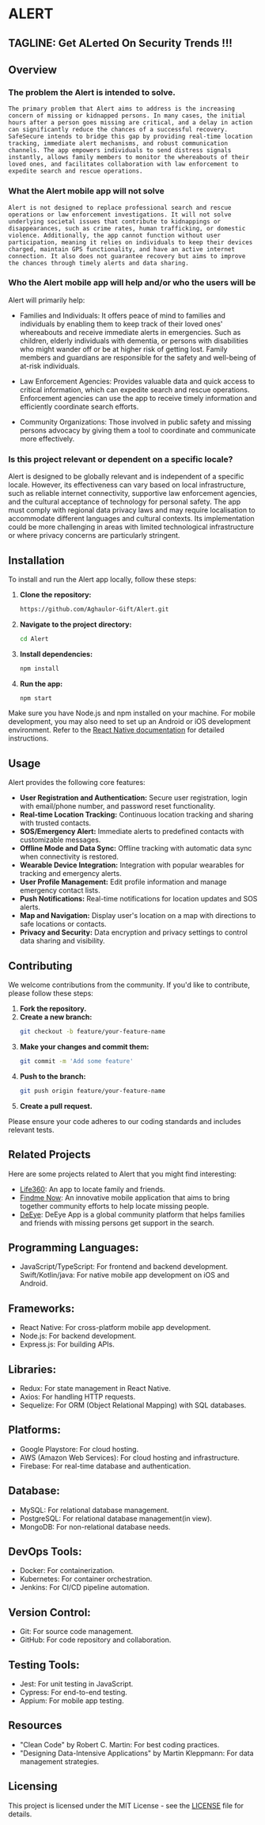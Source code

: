 # ALERT
## TAGLINE: Get ALerted On Security Trends !!!

## Overview
### The problem the Alert is intended to solve.
	The primary problem that Alert aims to address is the increasing concern of missing or kidnapped persons. In many cases, the initial hours after a person goes missing are critical, and a delay in action can significantly reduce the chances of a successful recovery. SafeSecure intends to bridge this gap by providing real-time location tracking, immediate alert mechanisms, and robust communication channels. The app empowers individuals to send distress signals instantly, allows family members to monitor the whereabouts of their loved ones, and facilitates collaboration with law enforcement to expedite search and rescue operations.


### What the Alert mobile app will not solve
	Alert is not designed to replace professional search and rescue operations or law enforcement investigations. It will not solve underlying societal issues that contribute to kidnappings or disappearances, such as crime rates, human trafficking, or domestic violence. Additionally, the app cannot function without user participation, meaning it relies on individuals to keep their devices charged, maintain GPS functionality, and have an active internet connection. It also does not guarantee recovery but aims to improve the chances through timely alerts and data sharing.


### Who the Alert mobile app will help and/or who the users will be
Alert will primarily help:
- Families and Individuals: It offers peace of mind to families and individuals by enabling them to keep track of their loved ones' whereabouts and receive immediate alerts in emergencies. Such as children, elderly individuals with dementia, or persons with disabilities who might wander off or be at higher risk of getting lost. Family members and guardians are responsible for the safety and well-being of at-risk individuals.

- Law Enforcement Agencies: Provides valuable data and quick access to critical information, which can expedite search and rescue operations. Enforcement agencies can use the app to receive timely information and efficiently coordinate search efforts.
- Community Organizations: Those involved in public safety and missing persons advocacy by giving them a tool to coordinate and communicate more effectively.


### Is this project relevant or dependent on a specific locale?
Alert is designed to be globally relevant and is independent of a specific locale. However, its effectiveness can vary based on local infrastructure, such as reliable internet connectivity, supportive law enforcement agencies, and the cultural acceptance of technology for personal safety. The app must comply with regional data privacy laws and may require localisation to accommodate different languages and cultural contexts. Its implementation could be more challenging in areas with limited technological infrastructure or where privacy concerns are particularly stringent.

## Installation

To install and run the Alert app locally, follow these steps:

1. **Clone the repository:**
    ```bash
    https://github.com/Aghaulor-Gift/Alert.git
    ```
2. **Navigate to the project directory:**
    ```bash
    cd Alert
    ```
3. **Install dependencies:**
    ```bash
    npm install
    ```
4. **Run the app:**
    ```bash
    npm start
    ```

Make sure you have Node.js and npm installed on your machine. For mobile development, you may also need to set up an Android or iOS development environment. Refer to the [React Native documentation](https://reactnative.dev/docs/environment-setup) for detailed instructions.

## Usage

Alert provides the following core features:

- **User Registration and Authentication:** Secure user registration, login with email/phone number, and password reset functionality.
- **Real-time Location Tracking:** Continuous location tracking and sharing with trusted contacts.
- **SOS/Emergency Alert:** Immediate alerts to predefined contacts with customizable messages.
- **Offline Mode and Data Sync:** Offline tracking with automatic data sync when connectivity is restored.
- **Wearable Device Integration:** Integration with popular wearables for tracking and emergency alerts.
- **User Profile Management:** Edit profile information and manage emergency contact lists.
- **Push Notifications:** Real-time notifications for location updates and SOS alerts.
- **Map and Navigation:** Display user's location on a map with directions to safe locations or contacts.
- **Privacy and Security:** Data encryption and privacy settings to control data sharing and visibility.

## Contributing

We welcome contributions from the community. If you'd like to contribute, please follow these steps:

1. **Fork the repository.**
2. **Create a new branch:**
    ```bash
    git checkout -b feature/your-feature-name
    ```
3. **Make your changes and commit them:**
    ```bash
    git commit -m 'Add some feature'
    ```
4. **Push to the branch:**
    ```bash
    git push origin feature/your-feature-name
    ```
5. **Create a pull request.**

Please ensure your code adheres to our coding standards and includes relevant tests.

## Related Projects

Here are some projects related to Alert that you might find interesting:

- [Life360](https://github.com/someuser/findmyphone): An app to locate family and friends.
- [Findme Now](https://github.com/anotheruser/findmenow): An innovative mobile application that aims to bring together community efforts to help locate missing people.
- [DeEye](https://github.com/otheruser/DeEye): DeEye App is a global community platform that helps families and friends with missing persons get support in the search.


## Programming Languages:


- JavaScript/TypeScript: For frontend and backend development.
Swift/Kotlin/java: For native mobile app development on iOS and Android.


## Frameworks:
- React Native: For cross-platform mobile app development.
- Node.js: For backend development.
- Express.js: For building APIs.


## Libraries:
- Redux: For state management in React Native.
- Axios: For handling HTTP requests.
- Sequelize: For ORM (Object Relational Mapping) with SQL databases.


## Platforms:
- Google Playstore: For cloud hosting.
- AWS (Amazon Web Services): For cloud hosting and infrastructure.
- Firebase: For real-time database and authentication.


## Database:
- MySQL: For relational database management.
- PostgreSQL: For relational database management(in view).
- MongoDB: For non-relational database needs.


## DevOps Tools:
- Docker: For containerization.
- Kubernetes: For container orchestration.
- Jenkins: For CI/CD pipeline automation.


## Version Control:
- Git: For source code management.
- GitHub: For code repository and collaboration.


## Testing Tools:
- Jest: For unit testing in JavaScript.
- Cypress: For end-to-end testing.
- Appium: For mobile app testing.

## Resources
- "Clean Code" by Robert C. Martin: For best coding practices.
- "Designing Data-Intensive Applications" by Martin Kleppmann: For data management strategies.


## Licensing

This project is licensed under the MIT License - see the [LICENSE](LICENSE) file for details.
